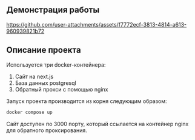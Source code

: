 ## Демонстрация работы
https://github.com/user-attachments/assets/f7772ecf-3813-4814-a613-960939821b72

## Описание проекта

Используется три docker-контейнера:
1) Сайт на next.js 
2) База данных postgresql 
3) Обратный прокси с помощью nginx

Запуск проекта производится из корня следующим образом:

```bash
docker compose up
```

Сайт доступен по 3000 порту, который ссылается на контейнер nginx для обратного проксирования.